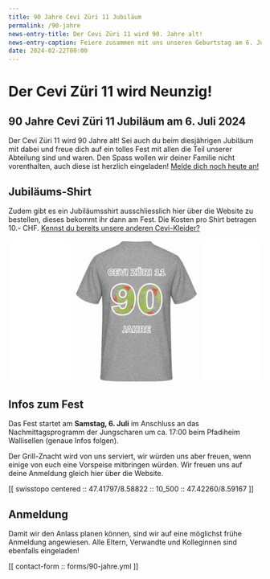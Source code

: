 ```yaml
---
title: 90 Jahre Cevi Züri 11 Jubiläum
permalink: /90-jahre
news-entry-title: Der Cevi Züri 11 wird 90. Jahre alt!
news-entry-caption: Feiere zusammen mit uns unseren Geburtstag am 6. Juli 2024.
date: 2024-02-22T00:00
---
```


# Der Cevi Züri 11 wird Neunzig!

## 90 Jahre Cevi Züri 11 Jubiläum am 6. Juli 2024

Der Cevi Züri 11 wird 90 Jahre alt! Sei auch du beim diesjährigen Jubiläum mit dabei und freue dich auf ein tolles Fest
mit allen die Teil unserer Abteilung sind und waren. Den Spass wollen wir deiner Familie nicht vorenthalten, auch diese
ist herzlich eingeladen! [Melde dich noch heute an!](#anmeldung)

## Jubiläums-Shirt

Zudem gibt es ein Jubiläumsshirt ausschliesslich hier über die Website zu bestellen, dieses bekommt ihr dann am Fest.
Die Kosten pro Shirt betragen 10.- CHF. [Kennst du bereits unsere anderen Cevi-Kleider?](/cevikleider)

![T-Shirt Jubilaum](/assets/jubilaeum/shirt_jubilaeum.jpg)

## Infos zum Fest

Das Fest startet am **Samstag, 6. Juli** im Anschluss an das Nachmittagsprogramm der Jungscharen um ca. 17:00 beim
Pfadiheim Wallisellen (genaue Infos folgen).

Der Grill-Znacht wird von uns serviert, wir würden uns aber freuen, wenn einige von euch eine Vorspeise mitbringen
würden. Wir freuen uns auf deine Anmeldung gleich hier über die Website.

[[ swisstopo centered :: 47.41797/8.58822 :: 10_500 :: 47.42260/8.59167 ]]

## Anmeldung

Damit wir den Anlass planen können, sind wir auf eine möglichst frühe Anmeldung angewiesen. Alle Eltern, Verwandte und
Kolleginnen sind ebenfalls eingeladen!

[[ contact-form :: forms/90-jahre.yml ]]
